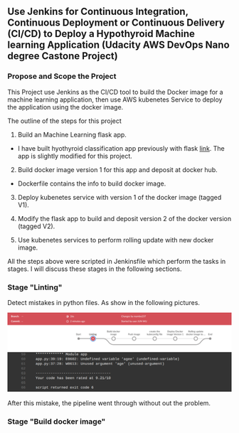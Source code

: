 ## Use Jenkins for Continuous Integration, Continuous Deployment or Continuous Delivery (CI/CD) to Deploy a Hypothyroid Machine learning Application (Udacity AWS DevOps Nano degree Castone Project)

### Propose and Scope the Project

This Project use Jenkins as the CI/CD tool to build the Docker image for a machine learning application, then use AWS kubenetes Service to deploy the application using the docker image.

The outline of the steps for this project

1. Build an Machine Learning flask app.  

* I have built hyothyroid classification app previously with flask [link](https://github.com/Jun-depo/hypothyroid_flaskapp).  The app is slightly modified for this project.

2. Build docker image version 1 for this app and deposit at docker hub.  

* Dockerfile contains the info to build docker image.

3. Deploy kubenetes service with version 1 of the docker image (tagged V1). 

4. Modify the flask app to build and deposit version 2 of the docker version (tagged V2). 

5. Use kubenetes services to perform rolling update with new docker image. 

All the steps above were scripted in Jenkinsfile which perform the tasks in stages.  I will discuss these stages in the following sections.


### Stage "Linting"
Detect mistakes in python files.  As show in the following pictures.

 <img src="images/fail1.png" />
 <img src="images/fail2.png" />

After this mistake, the pipeline went through without out the problem.  

### Stage "Build docker image"






